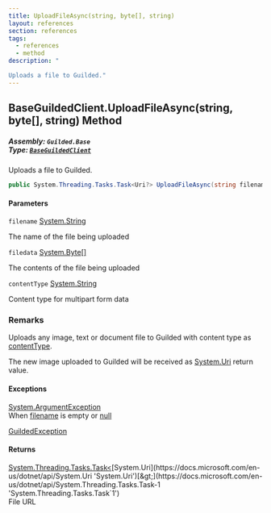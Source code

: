 ```yaml
---
title: UploadFileAsync(string, byte[], string)
layout: references
section: references
tags:
  - references
  - method
description: "

Uploads a file to Guilded."
---
```


## BaseGuildedClient.UploadFileAsync(string, byte[], string) Method
##### **Assembly:** `Guilded.Base`<br/>**Type:** [`BaseGuildedClient`](BaseGuildedClient 'Guilded.Base.BaseGuildedClient')

Uploads a file to Guilded.

```csharp
public System.Threading.Tasks.Task<Uri?> UploadFileAsync(string filename, byte[] filedata, string contentType);
```
#### Parameters

<a name='Guilded.Base.BaseGuildedClient.UploadFileAsync(string,byte[],string).filename'></a>

`filename` [System.String](https://docs.microsoft.com/en-us/dotnet/api/System.String 'System.String')

The name of the file being uploaded

<a name='Guilded.Base.BaseGuildedClient.UploadFileAsync(string,byte[],string).filedata'></a>

`filedata` [System.Byte](https://docs.microsoft.com/en-us/dotnet/api/System.Byte 'System.Byte')[[]](https://docs.microsoft.com/en-us/dotnet/api/System.Array 'System.Array')

The contents of the file being uploaded

<a name='Guilded.Base.BaseGuildedClient.UploadFileAsync(string,byte[],string).contentType'></a>

`contentType` [System.String](https://docs.microsoft.com/en-us/dotnet/api/System.String 'System.String')

Content type for multipart form data

### Remarks
  
Uploads any image, text or document file to Guilded with content type as [contentType](BaseGuildedClient.UploadFileAsync(string,byte[],string)#Guilded.Base.BaseGuildedClient.UploadFileAsync(string,byte[],string).contentType 'Guilded.Base.BaseGuildedClient.UploadFileAsync(string, byte[], string).contentType').  
  
The new image uploaded to Guilded will be received as [System.Uri](https://docs.microsoft.com/en-us/dotnet/api/System.Uri 'System.Uri') return value.

#### Exceptions

[System.ArgumentException](https://docs.microsoft.com/en-us/dotnet/api/System.ArgumentException 'System.ArgumentException')  
When [filename](BaseGuildedClient.UploadFileAsync(string,byte[],string)#Guilded.Base.BaseGuildedClient.UploadFileAsync(string,byte[],string).filename 'Guilded.Base.BaseGuildedClient.UploadFileAsync(string, byte[], string).filename') is empty or [null](https://docs.microsoft.com/en-us/dotnet/csharp/language-reference/keywords/null 'https://docs.microsoft.com/en-us/dotnet/csharp/language-reference/keywords/null')

[GuildedException](GuildedException 'Guilded.Base.GuildedException')

#### Returns
[System.Threading.Tasks.Task&lt;](https://docs.microsoft.com/en-us/dotnet/api/System.Threading.Tasks.Task-1 'System.Threading.Tasks.Task`1')[System.Uri](https://docs.microsoft.com/en-us/dotnet/api/System.Uri 'System.Uri')[&gt;](https://docs.microsoft.com/en-us/dotnet/api/System.Threading.Tasks.Task-1 'System.Threading.Tasks.Task`1')  
File URL